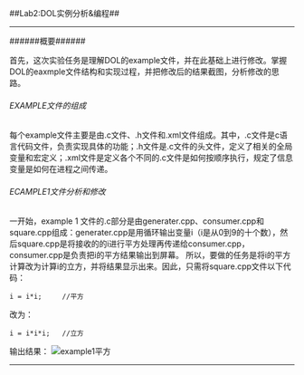 ##Lab2:DOL实例分析&编程##
_ _ _
######概要######

首先，这次实验任务是理解DOL的example文件，并在此基础上进行修改。掌握DOL的eaxmple文件结构和实现过程，并把修改后的结果截图，分析修改的思路。

###### EXAMPLE文件的组成

每个example文件主要是由.c文件、.h文件和.xml文件组成。其中，.c文件是c语言代码文件，负责实现具体的功能；.h文件是.c文件的头文件，定义了相关的全局变量和宏定义；.xml文件是定义各个不同的.c文件是如何按顺序执行，规定了信息变量是如何在进程之间传递。


###### ECAMPLE1文件分析和修改
一开始，example 1 文件的.c部分是由generater.cpp、consumer.cpp和square.cpp组成：generater.cpp是用循环输出变量i（i是从0到9的十个数），然后square.cpp是将接收的的i进行平方处理再传递给consumer.cpp，consumer.cpp是负责把i的平方结果输出到屏幕。
所以，要做的任务是将i的平方计算改为计算i的立方，并将结果显示出来。因此，只需将square.cpp文件以下代码：
```
i = i*i;     //平方
```
改为：
```
i = i*i*i;   //立方
```
输出结果：
![example1平方](https://github.com/XiaoZeLin/photo/blob/master/example1.PNG)






_ _ _
